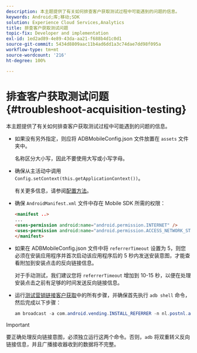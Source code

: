 ```yaml
---
description: 本主题提供了有关如何排查客户获取测试过程中可能遇到的问题的信息。
keywords: Android;库;移动;SDK
solution: Experience Cloud Services,Analytics
title: 排查客户获取测试问题
topic-fix: Developer and implementation
exl-id: 1ed2ad89-4e89-43da-aa21-f688b4d1c0d1
source-git-commit: 5434d8809aac11b4ad6dd1a3c74dae7dd98f095a
workflow-type: tm+mt
source-wordcount: '216'
ht-degree: 100%

---
```


# 排查客户获取测试问题 {#troubleshoot-acquisition-testing}

本主题提供了有关如何排查客户获取测试过程中可能遇到的问题的信息。

* 如果没有另外指定，则应将 ADBMobileConfig.json 文件放置在 `assets` 文件夹中。

   名称区分大小写，因此不要使用大写或小写字母。

* 确保从主活动中调用 `Config.setContext(this.getApplicationContext())`。

   有关更多信息，请参阅[配置方法](../configuration/methods.md)。

* 确保 `AndroidManifest.xml` 文件中存在 Mobile SDK 所需的权限：

   ```html
   <manifest ..>
   ... 
   <uses-permission android:name="android.permission.INTERNET" />
   <uses-permission android:name="android.permission.ACCESS_NETWORK_STATE" />
   </manifest>
   ```

* 如果在 ADBMobileConfig.json 文件中将 `referrerTimeout` 设置为 5，则您必须在安装应用程序并首次启动该应用程序后的 5 秒内发送安装意图，才能查看附加到安装点击的反向链接信息。

   对于手动测试，我们建议您将 `referrerTimeout` 增加到 10-15 秒，以便在处理安装点击之前有足够的时间发送反向链接信息。

* 运行[测试营销链接客户获取](t-testing-marketing-link-acquisition.md)中的所有步骤，并确保首先执行 `adb shell` 命令，然后完成以下步骤：

   ```java
   am broadcast -a com.android.vending.INSTALL_REFERRER -n nl.postnl.app/.tracking.AdobeAcquisitionLinkBroadcastReceiver --es "referrer" "utm_source=adb_acq_v3&utm_campaign=adb_acq_v3&utm_content=<the newly generated id at step #7>"
   ```

>[!IMPORTANT]
>
>要正确处理反向链接意图，必须独立运行这两个命令。否则，`adb` 将双重转义反向链接信息，并且广播接收器收到的数据将不完整。
